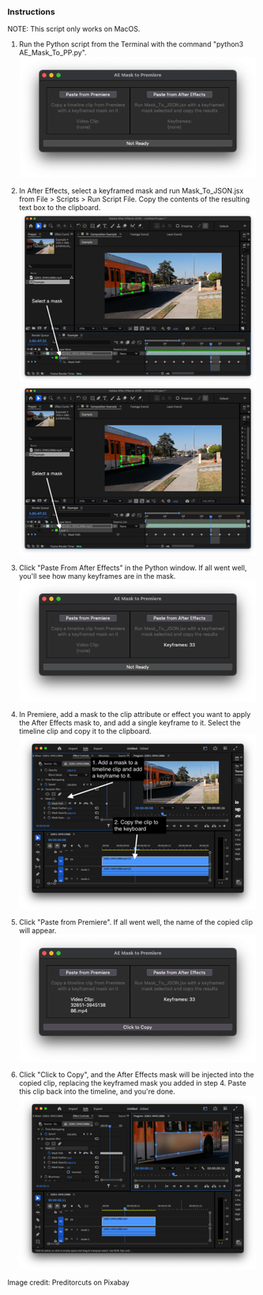 ### Instructions
NOTE: This script only works on MacOS.
1. Run the Python script from the Terminal with the command "python3 AE_Mask_To_PP.py".
![](img/Step1.png)

2. In After Effects, select a keyframed mask and run Mask_To_JSON.jsx from File > Scripts > Run Script File. Copy the contents of the resulting text box to the clipboard.
![](img/Step2A.png)
![](img/Step2A.png)

3. Click "Paste From After Effects" in the Python window. If all went well, you'll see how many keyframes are in the mask.
![](img/Step3.png)
4. In Premiere, add a mask to the clip attribute or effect you want to apply the After Effects mask to, and add a single keyframe to it. Select the timeline clip and copy it to the clipboard.  
![](img/Step4.png)
5. Click "Paste from Premiere". If all went well, the name of the copied clip will appear.
![](img/Step5.png)
6. Click "Click to Copy", and the After Effects mask will be injected into the copied clip, replacing the keyframed mask you added in step 4. Paste this clip back into the timeline, and you're done.
![](img/Step6.png)

Image credit: Preditorcuts on Pixabay
